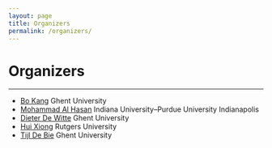 ```yaml
---
layout: page
title: Organizers
permalink: /organizers/
---
```

# Organizers
---
- [Bo Kang](http://bokang.io) Ghent University
- [Mohammad Al Hasan](http://dmgroup.cs.iupui.edu/home.php) Indiana University–Purdue University Indianapolis
- [Dieter De Witte](https://telefoonboek.ugent.be/nl/people/802000451589) Ghent University
- [Hui Xiong](http://datamining.rutgers.edu) Rutgers University
- [Tijl De Bie](http://www.tijldebie.net) Ghent University


